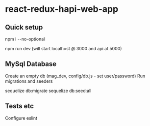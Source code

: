 #  react-redux-hapi-web-app

## Quick setup 

npm i --no-optional

npm run dev (will start localhost @ 3000 and api at 5000)

## MySql Database

Create an empty db (mag_dev, config/db.js - set user/password)
Run migrations and seeders 
  
  sequelize db:migrate
  sequelize db:seed:all


## Tests etc

Configure eslint